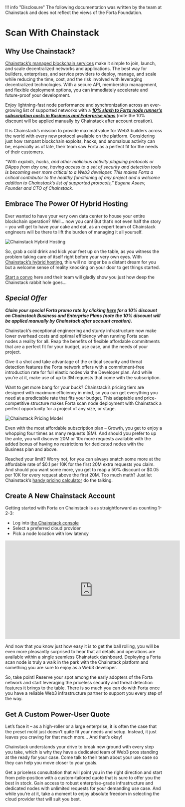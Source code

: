 !!! info "Disclosure" 
    The following documentation was written by the team at Chainstack and does not reflect the views of the Forta Foundation.

# Scan With Chainstack

## Why Use Chainstack?

[Chainstack’s managed blockchain services](https://chainstack.com) make it simple to join, launch, and scale decentralized networks and applications. The best way for builders, enterprises, and service providers to deploy, manage, and scale while reducing the time, cost, and the risk involved with leveraging decentralized technologies. With a secure API, membership management, and flexible deployment options, you can immediately accelerate and future-proof your development.

Enjoy lightning-fast node performance and synchronization across an ever-growing list of supported networks with a ***[10% slash to Forta node runner’s subscription costs in Business and Enterprise plans](http://pages.chainstack.com/referrals/forta)*** (note the 10% discount will be applied manually by Chainstack after account creation).

It is Chainstack’s mission to provide maximal value for Web3 builders across the world with every new protocol available on the platform. Considering just how rampant blockchain exploits, hacks, and anomalous activity can be, especially as of late, their team saw Forta as a perfect fit for the needs of their customers.

*“With exploits, hacks, and other malicious activity plaguing protocols or DApps from day one, having access to a set of security and detection tools is becoming ever more critical to a Web3 developer. This makes Forta a critical contributor to the healthy functioning of any project and a welcome addition to Chainstack’s list of supported protocols,” Eugene Aseev, Founder and CTO of Chainstack.*

## Embrace The Power Of Hybrid Hosting

Ever wanted to have your very own data center to house your entire blockchain operation? Well… now you can! But that’s not even half the story – you will get to have your cake and eat, as an expert team of Chainstack engineers will be there to lift the burden of managing it all yourself.

![Chainstack Hybrid Hosting](chainstack-hybrid-hosting.png)

So, grab a cold drink and kick your feet up on the table, as you witness the problem taking care of itself right before your very own eyes. With [Chainstack’s hybrid hosting](https://chainstack.com/hosting/), this will no longer be a distant dream for you but a welcome sense of reality knocking on your door to get things started.

[Start a convo](https://chainstack.com/contact/) here and their team will gladly show you just how deep the Chainstack rabbit hole goes…

## *Special Offer*

***Claim your special Forta promo rate by clicking [here](http://pages.chainstack.com/referrals/forta) for a 10% discount on Chainstack Business and Enterprise Plans (note the 10% discount will be applied manually by Chainstack after account creation).***


Chainstack’s exceptional engineering and sturdy infrastructure now make lower overhead costs and optimal efficiency when running Forta scan nodes a reality for all. Reap the benefits of flexible affordable commitments that are a perfect fit for your budget, use case, and the needs of your project.

Give it a shot and take advantage of the critical security and threat detection features the Forta network offers with a commitment-free introduction rate for full elastic nodes via the Developer plan. And while you’re at it, make use of up to 3M requests that come with the subscription.

Want to get more bang for your buck? Chainstack’s pricing tiers are designed with maximum efficiency in mind, so you can get everything you need at a predictable rate that fits your budget. This adaptable and price-competitive structure makes Forta scan node deployment with Chainstack a perfect opportunity for a project of any size, or stage.

![Chainstack Pricing Model](chainstack-pricing.png)

Even with the most affordable subscription plan – Growth, you get to enjoy a whopping four times as many requests (8M). And should you prefer to up the ante, you will discover 20M or 10x more requests available with the added bonus of having no restrictions for dedicated nodes with the Business plan and above.

Reached your limit? Worry not, for you can always snatch some more at the affordable rate of $0.1 per 10K for the first 20M extra requests you claim. And should you want some more, you get to reap a 50% discount or $0.05 per 10K for every request above the first 20M. Too much math? Just let Chainstack’s [handy pricing calculator](https://chainstack.com/pricing/) do the talking.

## Create A New Chainstack Account

Getting started with Forta on Chainstack is as straightforward as counting 1-2-3:

- Log into [the Chainstack console](https://console.chainstack.com/)
- Select a preferred cloud provider
- Pick a node location with low latency

<iframe width="560" height="315" src="https://www.youtube.com/embed/S1rXLEfj_O0" title="YouTube video player" frameborder="0" allow="accelerometer; autoplay; clipboard-write; encrypted-media; gyroscope; picture-in-picture; web-share" allowfullscreen></iframe>

And now that you know just how easy it is to get the ball rolling, you will be even more pleasantly surprised to hear that all details and operations are available within a single seamless Chainstack dashboard. Deploying a Forta scan node is truly a walk in the park with the Chainstack platform and something you are sure to enjoy as a Web3 developer.

So, take point! Reserve your spot among the early adopters of the Forta network and start leveraging the priceless security and threat detection features it brings to the table. There is so much you can do with Forta once you have a reliable Web3 infrastructure partner to support you every step of the way.

## Get A Custom Power-User Quote

Let’s face it – as a high-roller or a large enterprise, it is often the case that the preset mold just doesn’t quite fit your needs and setup. Instead, it just leaves you craving for that much more… And that’s okay!

Chainstack understands your drive to break new ground with every step you take, which is why they have a dedicated team of Web3 pros standing at the ready for your case. Come talk to their team about your use case so they can help you move closer to your goals.

Get a priceless consultation that will point you in the right direction and start from pole-position with a custom-tailored quote that is sure to offer you the best in stock. Gain access to robust enterprise-grade infrastructure and dedicated nodes with unlimited requests for your demanding use case. And while you’re at it, take a moment to enjoy absolute freedom in selecting the cloud provider that will suit you best.
